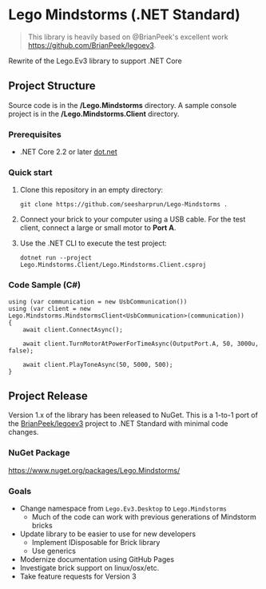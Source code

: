 # Lego Mindstorms (.NET Standard)

> This library is heavily based on @BrianPeek's excellent work <https://github.com/BrianPeek/legoev3>.

Rewrite of the Lego.Ev3 library to support .NET Core

## Project Structure

Source code is in the **/Lego.Mindstorms** directory. A sample console project is in the **/Lego.Mindstorms.Client** directory.

### Prerequisites

- .NET Core 2.2 or later [dot.net](https://dotnet.microsoft.com/)

### Quick start

1. Clone this repository in an empty directory:

    ```
    git clone https://github.com/seesharprun/Lego-Mindstorms .
    ```

1. Connect your brick to your computer using a USB cable. For the test client, connect a large or small motor to **Port A**.

1. Use the .NET CLI to execute the test project:

    ```
    dotnet run --project Lego.Mindstorms.Client/Lego.Mindstorms.Client.csproj
    ```

### Code Sample (C#)

```
using (var communication = new UsbCommunication())
using (var client = new Lego.Mindstorms.MindstormsClient<UsbCommunication>(communication))
{
    await client.ConnectAsync();

    await client.TurnMotorAtPowerForTimeAsync(OutputPort.A, 50, 3000u, false);

    await client.PlayToneAsync(50, 5000, 500);
}
```

## Project Release

Version 1.x of the library has been released to NuGet. This is a 1-to-1 port of the [BrianPeek/legoev3](https://github.com/BrianPeek/legoev3) project to .NET Standard with minimal code changes.

### NuGet Package

<https://www.nuget.org/packages/Lego.Mindstorms/>

### Goals

- Change namespace from ``Lego.Ev3.Desktop`` to ``Lego.Mindstorms``
    - Much of the code can work with previous generations of Mindstorm bricks
- Update library to be easier to use for new developers
    - Implement IDisposable for Brick library
    - Use generics
- Modernize documentation using GitHub Pages
- Investigate brick support on linux/osx/etc.
- Take feature requests for Version 3